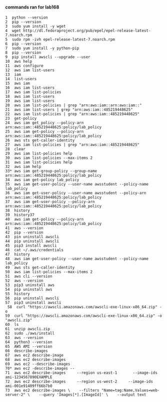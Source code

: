 #### commands ran for lab168
    
    1  python --version
    2  pip --version
    3  sudo yum install -y wget
    4  wget http://dl.fedoraproject.org/pub/epel/epel-release-latest-7.noarch.rpm
    5  sudo rpm -ivh epel-release-latest-7.noarch.rpm
    6  pip --version
    7  sudo yum install -y python-pip
    8  pip --version
    9  pip install awscli --upgrade --user
    10  aws help
    11  aws configure
    12  aws iam list-users
    13  iam
    14  list-users
    15  aws iam
    16  aws iam list-users
    17  aws iam list-policies
    18  aws iam list-users
    19  aws iam list-users
    20  aws iam list-policies | grep "arn:aws:iam::arn:aws:iam::"
    21  aws iam list-users | grep "arn:aws:iam::485219448625"
    22  aws iam list-policies | grep "arn:aws:iam::485219448625"
    23  get-policy
    24  aws iam get_policy --policy-arn arn:aws:iam::485219448625:policy/lab_policy
    25  aws iam get-policy --policy-arn arn:aws:iam::485219448625:policy/lab_policy
    26  aws sts get-caller-identity
    27  aws iam list-policies | grep "arn:aws:iam::485219448625"
    28  clear
    29  aws iam list-policies help
    30  aws iam list-policies --max-items 2
    31  aws iam list-policies help
    32  aws iam help
    33* aws iam get-group-policy --group-name arn:aws:iam::485219448625:policy/lab_policy
    34  aws iam get-policy lab_policy
    35  aws iam get-user-policy --user-name awsstudent --policy-name lab_policy
    36  aws iam get-user-policy --user-name awsstudent --policy-arn arn:aws:iam::485219448625:policy/lab_policy
    37  aws iam get-user-policy --policy-arn arn:aws:iam::485219448625:policy/lab_policy
    38  history
    39  history37
    40  aws iam get-policy --policy-arn arn:aws:iam::485219448625:policy/lab_policy
    41  aws --version
    42  pip --version
    43  pin uninstall awscli
    44  pip uninstall awscli
    45  pip3 install awscli
    46  cat ~/.aws/credentials
    47  history
    48  aws iam get-user-policy --user-name awsstudent --policy-name lab_policy
    49  aws sts get-caller-identity
    50  aws iam list-policies --max-items 2
    51  aws cli --version
    52  aws --version
    53  pip3 uninstall aws
    54  pip uninstall aws
    55  history
    56  pip uninstall awscli
    57  pip3 uninstall awscli
     58  curl "https://awscli.amazonaws.com/awscli-exe-linux-x86_64.zip" -o
    59  curl "https://awscli.amazonaws.com/awscli-exe-linux-x86_64.zip" -o "awscli.zip"
    60  ls
    61  unzip awscli.zip
    62  sudo ./aws/install
    63  aws --version
    64  python3 --version
    65  AWS AMI --version
    66  describe-images
    67  aws ec2 describe-image
    68  aws ec2 describe-images
    69  aws ec2 --describe-images
    70* aws ec2 -describe-images --
    71  aws ec2 describe-images     --region us-east-1       --image-ids ami-1234567890EXAMPLE
    72  aws ec2 describe-images     --region us-west-2     --image-ids ami-001e91409ff66b7b0
    73  aws ec2 describe-images \    --filters "Name=tag:Name,Values=web-server-2" \    --query 'Images[*].[ImageId]' \    --output text
